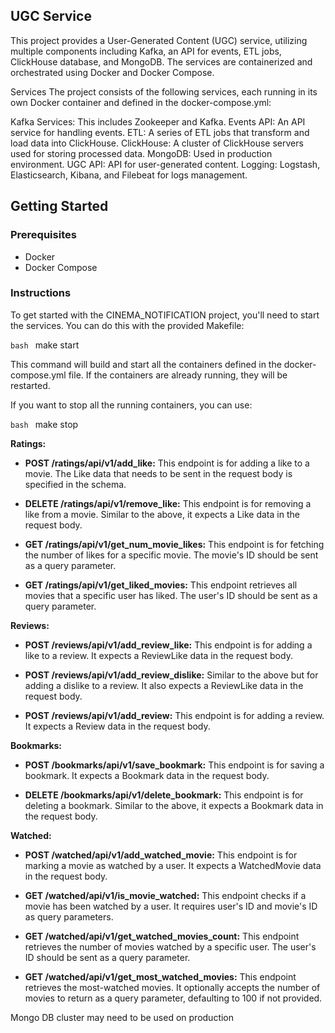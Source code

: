 ## UGC Service


This project provides a User-Generated Content (UGC) service, utilizing multiple components including Kafka, an API for events, ETL jobs, ClickHouse database, and MongoDB. The services are containerized and orchestrated using Docker and Docker Compose.

Services
The project consists of the following services, each running in its own Docker container and defined in the docker-compose.yml:

Kafka Services: This includes Zookeeper and Kafka.
Events API: An API service for handling events.
ETL: A series of ETL jobs that transform and load data into ClickHouse.
ClickHouse: A cluster of ClickHouse servers used for storing processed data.
MongoDB: Used in production environment.
UGC API: API for user-generated content.
Logging: Logstash, Elasticsearch, Kibana, and Filebeat for logs management.

## Getting Started

### Prerequisites

- Docker
- Docker Compose

### Instructions

To get started with the CINEMA_NOTIFICATION project, you'll need to start the services. You can do this with the provided Makefile:

```bash ```
make start

This command will build and start all the containers defined in the docker-compose.yml file. If the containers are already running, they will be restarted.

If you want to stop all the running containers, you can use:

```bash ```
make stop



**Ratings:**

- **POST /ratings/api/v1/add_like:** This endpoint is for adding a like to a movie. The Like data that needs to be sent in the request body is specified in the schema.

- **DELETE /ratings/api/v1/remove_like:** This endpoint is for removing a like from a movie. Similar to the above, it expects a Like data in the request body.

- **GET /ratings/api/v1/get_num_movie_likes:** This endpoint is for fetching the number of likes for a specific movie. The movie's ID should be sent as a query parameter.

- **GET /ratings/api/v1/get_liked_movies:** This endpoint retrieves all movies that a specific user has liked. The user's ID should be sent as a query parameter.

**Reviews:**

- **POST /reviews/api/v1/add_review_like:** This endpoint is for adding a like to a review. It expects a ReviewLike data in the request body.

- **POST /reviews/api/v1/add_review_dislike:** Similar to the above but for adding a dislike to a review. It also expects a ReviewLike data in the request body.

- **POST /reviews/api/v1/add_review:** This endpoint is for adding a review. It expects a Review data in the request body.

**Bookmarks:**

- **POST /bookmarks/api/v1/save_bookmark:** This endpoint is for saving a bookmark. It expects a Bookmark data in the request body.

- **DELETE /bookmarks/api/v1/delete_bookmark:** This endpoint is for deleting a bookmark. Similar to the above, it expects a Bookmark data in the request body.

**Watched:**

- **POST /watched/api/v1/add_watched_movie:** This endpoint is for marking a movie as watched by a user. It expects a WatchedMovie data in the request body.

- **GET /watched/api/v1/is_movie_watched:** This endpoint checks if a movie has been watched by a user. It requires user's ID and movie's ID as query parameters.

- **GET /watched/api/v1/get_watched_movies_count:** This endpoint retrieves the number of movies watched by a specific user. The user's ID should be sent as a query parameter.

- **GET /watched/api/v1/get_most_watched_movies:** This endpoint retrieves the most-watched movies. It optionally accepts the number of movies to return as a query parameter, defaulting to 100 if not provided.


Mongo DB cluster may need to be used on production